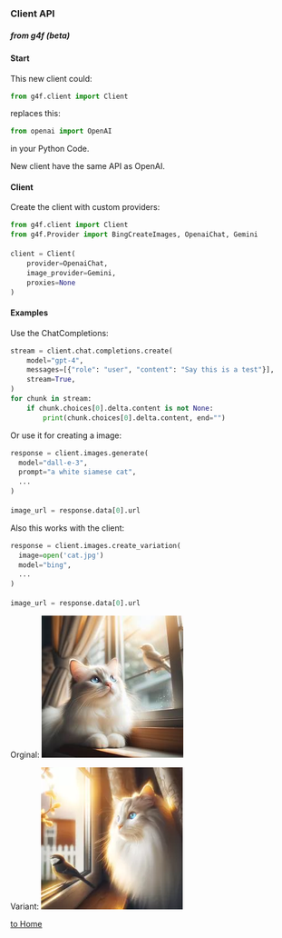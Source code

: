 ### Client API
##### from g4f (beta)

#### Start
This new client could:

```python
from g4f.client import Client
```
replaces this:

```python
from openai import OpenAI
```
in your Python Code.

New client have the same API as OpenAI.

#### Client

Create the client with custom providers:

```python
from g4f.client import Client
from g4f.Provider import BingCreateImages, OpenaiChat, Gemini

client = Client(
    provider=OpenaiChat,
    image_provider=Gemini,
    proxies=None
)
```

#### Examples

Use the ChatCompletions:

```python
stream = client.chat.completions.create(
    model="gpt-4",
    messages=[{"role": "user", "content": "Say this is a test"}],
    stream=True,
)
for chunk in stream:
    if chunk.choices[0].delta.content is not None:
        print(chunk.choices[0].delta.content, end="")
```

Or use it for creating a image:
```python
response = client.images.generate(
  model="dall-e-3",
  prompt="a white siamese cat",
  ...
)

image_url = response.data[0].url
```

Also this works with the client:
```python
response = client.images.create_variation(
  image=open('cat.jpg')
  model="bing",
  ...
)

image_url = response.data[0].url
```

Orginal:
[![Image with cat](/docs/cat.jpeg)](/docs/client.md)

Variant:
[![Image with cat](/docs/cat.webp)](/docs/client.md)

[to Home](/docs/client.md)
